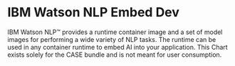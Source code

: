 # IBM Watson NLP Embed Dev

IBM Watson NLP™ provides a runtime container image and a set of model images for performing a wide variety of NLP tasks. The runtime can be used in any container runtime to embed AI into your application. This Chart exists solely for the CASE bundle and is not meant for user consumption.